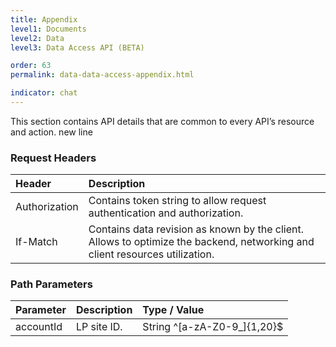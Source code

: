 ```yaml
---
title: Appendix
level1: Documents
level2: Data
level3: Data Access API (BETA)

order: 63
permalink: data-data-access-appendix.html

indicator: chat
---
```


This section contains API details that are common to every API’s resource and action. 
new line

### Request Headers

| Header | Description |
| :------ | :----- |
| Authorization | Contains token string to allow request authentication and authorization. |
| If-Match | Contains data revision as known by the client. Allows to optimize the backend, networking and client resources utilization. |

### Path Parameters

| Parameter | Description | Type / Value |
| :------ | :-------- | :------ |
| accountId | LP site ID. | String ^[a-zA-Z0-9_]{1,20}$ |
